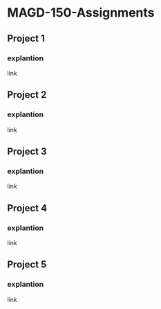# MAGD-150-Assignments

## Project 1

### explantion

link

## Project 2

### explantion

link

## Project 3

### explantion

link

## Project 4

### explantion

link

## Project 5

### explantion

link
